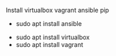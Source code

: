 Install
virtualbox
vagrant
ansible
pip
+ sudo apt install ansible
* sudo apt install virtualbox
* sudo apt install vagrant